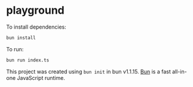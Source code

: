 # playground

To install dependencies:

```bash
bun install
```

To run:

```bash
bun run index.ts
```

This project was created using `bun init` in bun v1.1.15. [Bun](https://bun.sh) is a fast all-in-one JavaScript runtime.
